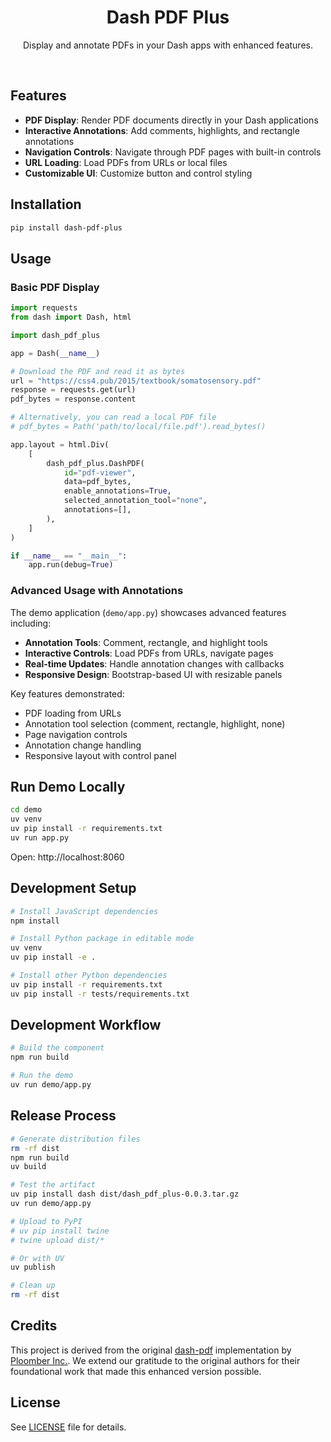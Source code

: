 <p align="center">
    <h1 align="center"><b>Dash PDF Plus</b></h1>
	<p align="center">
		Display and annotate PDFs in your Dash apps with enhanced features.
  </p>
</p>

<br/>

## Features

-   **PDF Display**: Render PDF documents directly in your Dash applications
-   **Interactive Annotations**: Add comments, highlights, and rectangle annotations
-   **Navigation Controls**: Navigate through PDF pages with built-in controls
-   **URL Loading**: Load PDFs from URLs or local files
-   **Customizable UI**: Customize button and control styling

## Installation

```sh
pip install dash-pdf-plus
```

## Usage

### Basic PDF Display

```python
import requests
from dash import Dash, html

import dash_pdf_plus

app = Dash(__name__)

# Download the PDF and read it as bytes
url = "https://css4.pub/2015/textbook/somatosensory.pdf"
response = requests.get(url)
pdf_bytes = response.content

# Alternatively, you can read a local PDF file
# pdf_bytes = Path('path/to/local/file.pdf').read_bytes()

app.layout = html.Div(
    [
        dash_pdf_plus.DashPDF(
            id="pdf-viewer",
            data=pdf_bytes,
            enable_annotations=True,
            selected_annotation_tool="none",
            annotations=[],
        ),
    ]
)

if __name__ == "__main__":
    app.run(debug=True)
```

### Advanced Usage with Annotations

The demo application (`demo/app.py`) showcases advanced features including:

-   **Annotation Tools**: Comment, rectangle, and highlight tools
-   **Interactive Controls**: Load PDFs from URLs, navigate pages
-   **Real-time Updates**: Handle annotation changes with callbacks
-   **Responsive Design**: Bootstrap-based UI with resizable panels

Key features demonstrated:

-   PDF loading from URLs
-   Annotation tool selection (comment, rectangle, highlight, none)
-   Page navigation controls
-   Annotation change handling
-   Responsive layout with control panel

## Run Demo Locally

```sh
cd demo
uv venv
uv pip install -r requirements.txt
uv run app.py
```

Open: http://localhost:8060

## Development Setup

```sh
# Install JavaScript dependencies
npm install

# Install Python package in editable mode
uv venv
uv pip install -e .

# Install other Python dependencies
uv pip install -r requirements.txt
uv pip install -r tests/requirements.txt
```

## Development Workflow

```sh
# Build the component
npm run build

# Run the demo
uv run demo/app.py
```

## Release Process

```sh
# Generate distribution files
rm -rf dist
npm run build
uv build

# Test the artifact
uv pip install dash dist/dash_pdf_plus-0.0.3.tar.gz
uv run demo/app.py

# Upload to PyPI
# uv pip install twine
# twine upload dist/*

# Or with UV
uv publish

# Clean up
rm -rf dist
```

## Credits

This project is derived from the original [dash-pdf](https://github.com/ploomber/dash-pdf) implementation by [Ploomber Inc.](https://ploomber.io/). We extend our gratitude to the original authors for their foundational work that made this enhanced version possible.

## License

See [LICENSE](LICENSE) file for details.
